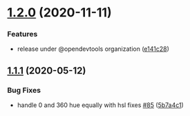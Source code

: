 # [1.2.0](https://github.com/opendevtools/wcag-color/compare/v1.1.1...v1.2.0) (2020-11-11)


### Features

* release under @opendevtools organization ([e141c28](https://github.com/opendevtools/wcag-color/commit/e141c28ba13388e3c6c03956afb767cd7f80c9c5))

## [1.1.1](https://github.com/believer/wcag-color/compare/v1.1.0...v1.1.1) (2020-05-12)


### Bug Fixes

* handle 0 and 360 hue equally with hsl fixes [#85](https://github.com/believer/wcag-color/issues/85) ([5b7a4c1](https://github.com/believer/wcag-color/commit/5b7a4c18df9220543ffdb6552d7766c439f3a305))
